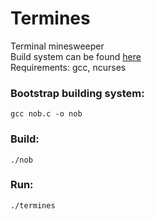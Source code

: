 # Termines
Terminal minesweeper  
Build system can be found [here](https://github.com/tsoding/nob.h)  
Requirements: gcc, ncurses

### Bootstrap building system:
```
gcc nob.c -o nob
```

### Build:
```
./nob
```

### Run:
```
./termines
```
